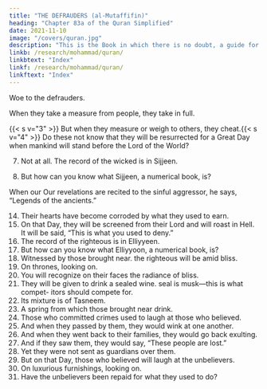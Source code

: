 ```yaml
---
title: "THE DEFRAUDERS (al-Mutaffifin)"
heading: "Chapter 83a of the Quran Simplified"
date: 2021-11-10
image: "/covers/quran.jpg"
description: "This is the Book in which there is no doubt, a guide for the righteous."
linkb: /research/mohammad/quran/
linkbtext: "Index"
linkf: /research/mohammad/quran/
linkftext: "Index"
---
```



Woe to the defrauders. 

When they take a measure from people, they take in full.

{{< s v="3" >}}  But when they measure or weigh to others, they cheat.{{< s v="4" >}}  Do these not know that they will be resurrected for a Great Day when mankind will stand before the Lord of the World?

7. Not at all. The record of the wicked is in Sijjeen.

8. But how can you know what Sijjeen, a numerical book, is?

When our Our revelations are recited to the sinful aggressor, he says, “Legends of the ancients.”

14. Their hearts have become corroded by what they used to earn.
15. On that Day, they will be screened from their Lord and will roast in Hell.
It will be said, “This is what you used to deny.”
18. The record of the righteous is in Elliyyeen.
19. But how can you know what Elliyyoon, a numerical book, is?
21. Witnessed by those brought near. the righteous will be amid bliss.
23. On thrones, looking on.
24. You will recognize on their faces the radiance of bliss.
25. They will be given to drink a sealed wine.
seal is musk—this is what compet-
itors should compete for.
27. Its mixture is of Tasneem.
28. A spring from which those brought near drink.
29. Those who committed crimes used to
laugh at those who believed.
30. And when they passed by them, they would wink at one another.
31. And when they went back to their families, they would go back exulting.
32. And if they saw them, they would say, “These people are lost.”
33. Yet they were not sent as guardians over them.
34. But on that Day, those who believed will laugh at the unbelievers.
35. On luxurious furnishings, looking on. 
36. Have the unbelievers been repaid for what they used to do?
